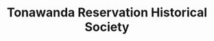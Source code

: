 ---
layout: repo
title: "Tonawanda Reservation Historical Society"
id: 18686
permalink: repos/18686/
---